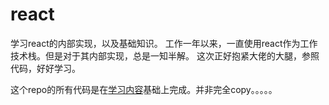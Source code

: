 # react
 学习react的内部实现，以及基础知识。
 工作一年以来，一直使用react作为工作技术栈。但是对于其内部实现，总是一知半解。
 这次正好抱紧大佬的大腿，参照代码，好好学习。

  这个repo的所有代码是在[学习内容](https://github.com/cyan33/learn-react-source-code)基础上完成。并非完全copy。。。。。


